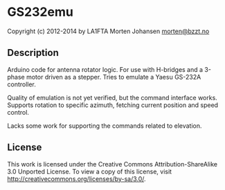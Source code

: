 GS232emu
========

Copyright (c) 2012-2014 by LA1FTA Morten Johansen <morten@bzzt.no>

Description
-----------

Arduino code for antenna rotator logic. For use with H-bridges and a 3-phase motor driven as a stepper. Tries to emulate a Yaesu GS-232A controller.

Quality of emulation is not yet verified, but the command interface works. Supports rotation to specific azimuth, fetching current position and speed control.

Lacks some work for supporting the commands related to elevation.

License
-------

This work is licensed under the Creative Commons Attribution-ShareAlike 3.0 Unported License. To view a copy of this license, visit http://creativecommons.org/licenses/by-sa/3.0/.
